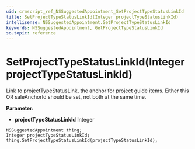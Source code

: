 ```yaml
---
uid: crmscript_ref_NSSuggestedAppointment_SetProjectTypeStatusLinkId
title: SetProjectTypeStatusLinkId(Integer projectTypeStatusLinkId)
intellisense: NSSuggestedAppointment.SetProjectTypeStatusLinkId
keywords: NSSuggestedAppointment, GetProjectTypeStatusLinkId
so.topic: reference
---
```


# SetProjectTypeStatusLinkId(Integer projectTypeStatusLinkId)

Link to projectTypeStatusLink, the anchor for project guide items. Either this OR saleAnchorId should be set, not both at the same time.

**Parameter:** 
* **projectTypeStatusLinkId** Integer

```crmscript
NSSuggestedAppointment thing;
Integer projectTypeStatusLinkId;
thing.SetProjectTypeStatusLinkId(projectTypeStatusLinkId);
```

